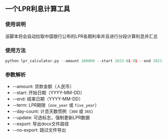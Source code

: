 ## 一个LPR利息计算工具

### 使用说明

该脚本将会自动拉取中国银行公布的LPR各期利率并且进行分段计算利息并汇总

### 使用方法

```python
python lpr_calculator.py --amount 100000 --start 2023-01-01 --end 2023-12-31 --term one_year --day-count 365 --export "我的借款利息报告.docx"
```

### 参数解析

* --amount: 贷款金额（人民币）
* --start: 开始日期（YYYY-MM-DD）
* --end: 结束日期（YYYY-MM-DD）
* --term: LPR期限（`one_year` 或 `five_year`）
* --day-count: 计息天数惯例（`360` 或 `365`）
* --update: 可选标志，强制更新LPR数据
* --export: 导出docx文件路径
* --no-export: 跳过文件导出